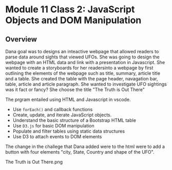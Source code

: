 # Module 11 Class 2: JavaScript Objects and DOM Manipulation

## Overview

 Dana goal was to designs an inteactive webpage that allowed readers to parse data around sights that viewed UFOs.  She was going to design the webpage with an HTML data and link with a presentation in Javascript. She wanted to create a storyboards for her readersinto a webpage by first outlining the elements of the webpage such as title, summary, article title and a table. She created the table with the page header, navagation bar, table, article and article paragraph.  She wanted to investigate UFO sightings was it fact or fancy?  She choose the title "The Truth is Out There"

The prgram entailed using HTML and Javascript in vscode. 
* Use `forEach()` and callback functions
* Create, update, and iterate JavaScript objects.
* Understand the basic structure of a Bootstrap HTML table
* Use `D3.js` for basic DOM manipulation
* Populate and filter tables using static data structures
* Use D3 to attach events to DOM elements


The change in the challege that Dana added were to the html were to add a button with four elements "city, State, Country and shape of the UFO". 

The Truth is Out There.png





